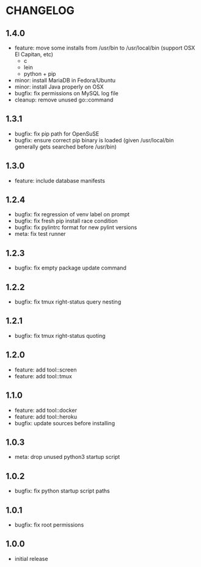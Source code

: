 # CHANGELOG

## 1.4.0
- feature: move some installs from /usr/bin to /usr/local/bin (support OSX El Capitan, etc)
    - c
    - lein
    - python + pip
- minor: install MariaDB in Fedora/Ubuntu
- minor: install Java properly on OSX
- bugfix: fix permissions on MySQL log file
- cleanup: remove unused go::command

## 1.3.1
- bugfix: fix pip path for OpenSuSE
- bugfix: ensure correct pip binary is loaded (given /usr/local/bin generally
          gets searched before /usr/bin)

## 1.3.0
- feature: include database manifests

## 1.2.4
- bugfix: fix regression of venv label on prompt
- bugfix: fix fresh pip install race condition
- bugfix: fix pylintrc format for new pylint versions
- meta: fix test runner

## 1.2.3
- bugfix: fix empty package update command

## 1.2.2
- bugfix: fix tmux right-status query nesting

## 1.2.1
- bugfix: fix tmux right-status quoting

## 1.2.0
- feature: add tool::screen
- feature: add tool::tmux

## 1.1.0
- feature: add tool::docker
- feature: add tool::heroku
- bugfix: update sources before installing

## 1.0.3
- meta: drop unused python3 startup script

## 1.0.2
- bugfix: fix python startup script paths

## 1.0.1
- bugfix: fix root permissions

## 1.0.0
- initial release
